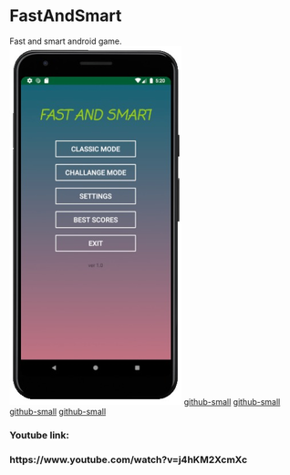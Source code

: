 # FastAndSmart
Fast and smart android game.<br>
![github-small](images/MAIN1.jpeg) [github-small](images/basic.jpeg) [github-small](images/basic_levels.jpeg) [github-small](image/game_2.jpeg) [github-small](image/tutorial_answer.jpeg)

<h3>Youtube link:<h3>
  https://www.youtube.com/watch?v=j4hKM2XcmXc
  

